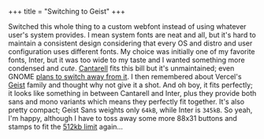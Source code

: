 +++
title = "Switching to Geist"
+++

Switched this whole thing to a custom webfont instead of using whatever user's system provides. I mean system fonts are neat and all, but it's hard to maintain a consistent design considering that every OS and distro and user configuration uses different fonts. My choice was initially one of my favorite fonts, Inter, but it was too wide to my taste and I wanted something more condensed and *cute*. [Cantarell](https://cantarell.gnome.org) fits this bill but it's unmaintained; even GNOME [plans to switch away from it](https://gitlab.gnome.org/Teams/Design/initiatives/-/issues/152). I then remembered about Vercel's [Geist](https://vercel.com/font) family and thought why not give it a shot. And oh boy, it fits perfectly; it looks like something in between Cantarell and Inter, plus they provide both sans and mono variants which means they perfectly fit together. It's also pretty compact; Geist Sans weights only `64kB`, while Inter is `345kB`. So yeah, I'm happy, although I have to toss away some more 88x31 buttons and stamps to fit the [512kb limit](https://512kb.club) again...
